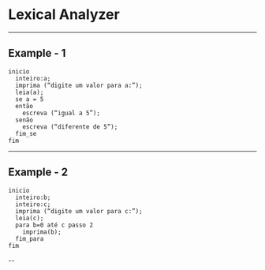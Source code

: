 # Lexical Analyzer
---
## Example - 1
```
inicio
  inteiro:a;
  imprima (“digite um valor para a:”);
  leia(a);
  se a = 5
  então
    escreva (“igual a 5”);
  senão
    escreva (“diferente de 5”);
  fim_se
fim
```
---
## Example - 2
```
inicio
  inteiro:b;
  inteiro:c;
  imprima (“digite um valor para c:”);
  leia(c);
  para b=0 até c passo 2
    imprima(b);
  fim_para
fim
```
--
